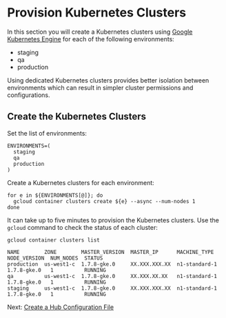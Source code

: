 # Provision Kubernetes Clusters

In this section you will create a Kubernetes clusters using [Google Kubernetes Engine](https://cloud.google.com/kubernetes-engine) for each of the following environments:

* staging
* qa
* production

Using dedicated Kubernetes clusters provides better isolation between environments which can result in simpler cluster permissions and configurations.

## Create the Kubernetes Clusters

Set the list of environments:

```
ENVIRONMENTS=(
  staging
  qa
  production
)
```

Create a Kubernetes clusters for each environment:

```
for e in ${ENVIRONMENTS[@]}; do
  gcloud container clusters create ${e} --async --num-nodes 1
done
```

It can take up to five minutes to provision the Kubernetes clusters. Use the `gcloud` command to check the status of each cluster:

```
gcloud container clusters list
```
```
NAME        ZONE        MASTER_VERSION  MASTER_IP      MACHINE_TYPE   NODE_VERSION  NUM_NODES  STATUS
production  us-west1-c  1.7.8-gke.0     XX.XXX.XXX.XX  n1-standard-1  1.7.8-gke.0   1          RUNNING
qa          us-west1-c  1.7.8-gke.0     XX.XXX.XX.XX   n1-standard-1  1.7.8-gke.0   1          RUNNING
staging     us-west1-c  1.7.8-gke.0     XX.XXX.XXX.XX  n1-standard-1  1.7.8-gke.0   1          RUNNING
```

Next: [Create a Hub Configuration File](hub-configuration-file.md)
